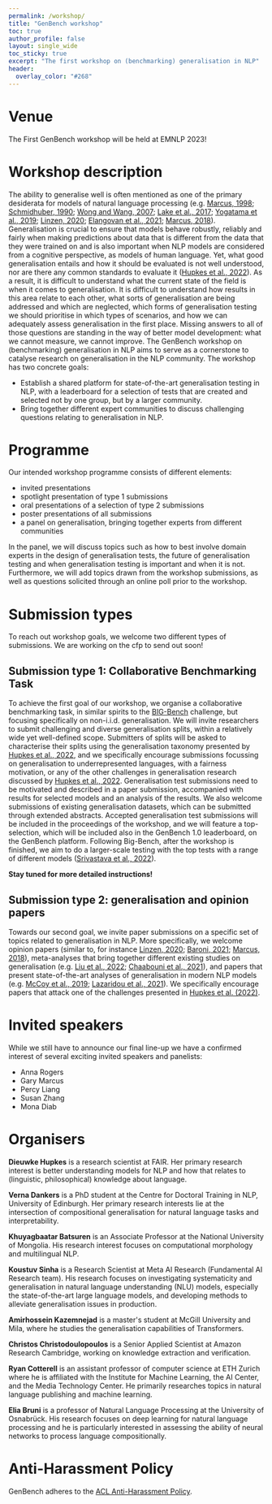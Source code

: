 ```yaml
---
permalink: /workshop/
title: "GenBench workshop"
toc: true
author_profile: false
layout: single_wide
toc_sticky: true
excerpt: "The first workshop on (benchmarking) generalisation in NLP"
header:
  overlay_color: "#268"
---
```


# Venue

The First GenBench workshop will be held at EMNLP 2023!

# Workshop description

The ability to generalise well is often mentioned as one of the primary desiderata for models of natural language processing (e.g. [Marcus, 1998](https://arxiv.org/abs/1801.00631); [Schmidhuber, 1990](https://www.semanticscholar.org/paper/Towards-Compositional-Learning-in-Dynamic-Report-Schmidhuber/550e406b84e46cf8c77baa70a61704e93fd963bc); [Wong and Wang, 2007](https://ieeexplore.ieee.org/abstract/document/4227538); [Lake et al., 2017](https://www.cambridge.org/core/journals/behavioral-and-brain-sciences/article/building-machines-that-learn-and-think-like-people/A9535B1D745A0377E16C590E14B94993); [Yogatama et al., 2019](https://arxiv.org/abs/1901.11373); [Linzen, 2020](https://aclanthology.org/2020.acl-main.465/); [Elangovan et al., 2021](https://aclanthology.org/2021.eacl-main.113/); [Marcus, 2018](https://arxiv.org/pdf/1801.00631.pdf?u)).
Generalisation is crucial to ensure that models behave robustly, reliably and fairly when making predictions about data that is different from the data that they were trained on and is also important when NLP models are considered from a cognitive perspective, as models of human language.
Yet, what good generalisation entails and how it should be evaluated is not well understood, nor are there any common standards to evaluate it ([Hupkes et al., 2022](https://arxiv.org/abs/2210.03050)).
As a result, it is difficult to understand what the current state of the field is when it comes to generalisation.
It is difficult to understand how results in this area relate to each other, what sorts of generalisation are being addressed and which are neglected, which forms of generalisation testing we should prioritise in which types of scenarios, and how we can adequately assess generalisation in the first place.
Missing answers to all of those questions are standing in the way of better model development: what we cannot measure, we cannot improve.
The GenBench workshop on (benchmarking) generalisation in NLP aims to serve as a cornerstone to catalyse research on generalisation in the NLP community.
The workshop has two concrete goals:
* Establish a shared platform for state-of-the-art generalisation testing in NLP, with a leaderboard for a selection of tests that are created and selected not by one group, but by a larger community.
* Bring together different expert communities to discuss challenging questions relating to generalisation in NLP.

# Programme 
Our intended workshop programme consists of different elements:
- invited presentations
- spotlight presentation of type 1 submissions
- oral presentations of a selection of type 2 submissions 
- poster presentations of all submissions 
- a panel on generalisation, bringing together experts from different communities

In the panel, we will discuss topics such as how to best involve domain experts in the design of generalisation tests, the future of generalisation testing and when generalisation testing is important and when it is not.
Furthermore, we will add topics drawn from the workshop submissions, as well as questions solicited through an online poll prior to the workshop.

# Submission types

To reach out workshop goals, we welcome two different types of submissions. We are working on the cfp to send out soon!

## Submission type 1: Collaborative Benchmarking Task
To achieve the first goal of our workshop, we organise a collaborative benchmarking task, in similar spirits to the [BIG-Bench](https://github.com/google/BIG-bench) challenge, but focusing specifically on non-i.i.d. generalisation. 
We will invite researchers to submit challenging and diverse generalisation splits, within a relatively wide yet well-defined scope.
Submitters of splits will be asked to characterise their splits using the generalisation taxonomy presented by [Hupkes et al., 2022](https://arxiv.org/abs/2210.03050), and we specifically encourage submissions focussing on generalisation to underrepresented languages, with a fairness motivation, or any of the other challenges in generalisation research discussed by [Hupkes et al., 2022](https://arxiv.org/abs/2210.03050).
Generalisation test submissions need to be motivated and described in a paper submission, accompanied with results for selected models and an analysis of the results.
We also welcome submissions of existing generalisation datasets, which can be submitted through extended abstracts.
Accepted generalisation test submissions will be included in the proceedings of the workshop, and we will feature a top-selection, which will be included also in the GenBench 1.0 leaderboard, on the GenBench platform.
Following Big-Bench, after the workshop is finished, we aim to do a larger-scale testing with the top tests with a range of different models ([Srivastava et al., 2022](https://arxiv.org/abs/2206.04615)).

<b>Stay tuned for more detailed instructions!</b>

## Submission type 2: generalisation and opinion papers 
Towards our second goal, we invite paper submissions on a specific set of topics related to generalisation in NLP.
More specifically, we welcome opinion papers (similar to, for instance [Linzen, 2020](https://aclanthology.org/2020.acl-main.465/); [Baroni, 2021](https://arxiv.org/abs/2106.08694); [Marcus, 2018](https://arxiv.org/pdf/1801.00631.pdf?u)), meta-analyses that bring together different existing studies on generalisation (e.g. [Liu et al., 2022](https://arxiv.org/abs/2102.01065); [Chaabouni et al., 2021](https://aclanthology.org/2021.blackboxnlp-1.9/)), and papers that present state-of-the-art analyses of generalisation in modern NLP models (e.g. [McCoy et al., 2019](https://aclanthology.org/P19-1334/); [Lazaridou et al., 2021](https://proceedings.neurips.cc/paper/2021/file/f5bf0ba0a17ef18f9607774722f5698c-Paper.pdf)). 
We specifically encourage papers that attack one of the challenges presented in [Hupkes et al. (2022)](https://arxiv.org/abs/2210.03050).

# Invited speakers

While we still have to announce our final line-up we have a confirmed interest of several exciting invited speakers and panelists:

* Anna Rogers
* Gary Marcus
* Percy Liang
* Susan Zhang
* Mona Diab

# Organisers

<b>Dieuwke Hupkes</b> is a research scientist at FAIR. Her primary research interest is better understanding models for NLP and how that relates to (linguistic, philosophical) knowledge about language. 

<b>Verna Dankers</b> is a PhD student at the Centre for Doctoral Training in NLP, University of Edinburgh. Her primary research interests lie at the intersection of compositional generalisation for natural language tasks and interpretability.  

<b>Khuyagbaatar Batsuren</b> is an Associate Professor at the National University of Mongolia. His research interest focuses on computational morphology and multilingual NLP. 

<b>Koustuv Sinha</b> is a Research Scientist at Meta AI Research (Fundamental AI Research team). His research focuses on investigating systematicity and generalisation in natural language understanding (NLU) models, especially the state-of-the-art large language models, and developing methods to alleviate generalisation issues in production. 

<b>Amirhossein Kazemnejad</b> is a master's student at McGill University and Mila, where he studies the generalisation capabilities of Transformers.

<b>Christos Christodoulopoulos</b> is a Senior Applied Scientist at Amazon Research Cambridge, working on knowledge extraction and verification.

<b>Ryan Cotterell</b> is an assistant professor of computer science at ETH Zurich where he is affiliated with the Institute for Machine Learning, the AI Center, and the Media Technology Center. He primarily researches topics in natural language publishing and machine learning.

<b>Elia Bruni</b> is a professor of Natural Language Processing at the University of Osnabrück. 
His research focuses on deep learning for natural language processing and he is particularly interested in assessing the ability of neural networks to process language compositionally. 

# Anti-Harassment Policy
GenBench adheres to the [ACL Anti-Harassment Policy](https://www.aclweb.org/adminwiki/sphp?title=Anti-Harassment_Policy).
